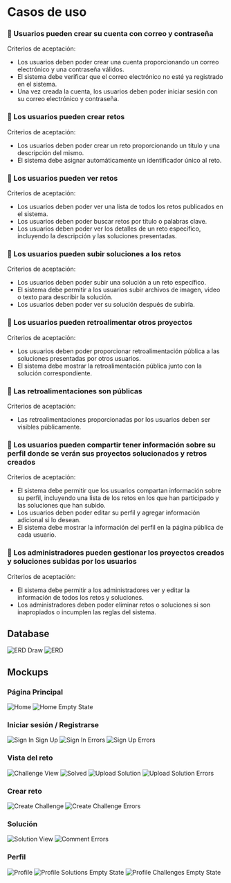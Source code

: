 # Casos de uso

### 📝 Usuarios pueden crear su cuenta con correo y contraseña
Criterios de aceptación:
- Los usuarios deben poder crear una cuenta proporcionando un correo electrónico y una contraseña válidos.
- El sistema debe verificar que el correo electrónico no esté ya registrado en el sistema.
- Una vez creada la cuenta, los usuarios deben poder iniciar sesión con su correo electrónico y contraseña.

### 📝 Los usuarios pueden crear retos
Criterios de aceptación:
- Los usuarios deben poder crear un reto proporcionando un título y una descripción del mismo.
- El sistema debe asignar automáticamente un identificador único al reto.

### 📝 Los usuarios pueden ver retos
Criterios de aceptación:
- Los usuarios deben poder ver una lista de todos los retos publicados en el sistema.
- Los usuarios deben poder buscar retos por título o palabras clave.
- Los usuarios deben poder ver los detalles de un reto específico, incluyendo la descripción y las soluciones presentadas.

### 📝 Los usuarios pueden subir soluciones a los retos
Criterios de aceptación:
- Los usuarios deben poder subir una solución a un reto específico.
- El sistema debe permitir a los usuarios subir archivos de imagen, video o texto para describir la solución.
- Los usuarios deben poder ver su solución después de subirla.

### 📝 Los usuarios pueden retroalimentar otros proyectos
Criterios de aceptación:
- Los usuarios deben poder proporcionar retroalimentación pública a las soluciones presentadas por otros usuarios.
- El sistema debe mostrar la retroalimentación pública junto con la solución correspondiente.

### 📝 Las retroalimentaciones son públicas
Criterios de aceptación:
- Las retroalimentaciones proporcionadas por los usuarios deben ser visibles públicamente.

### 📝 Los usuarios pueden compartir tener información sobre su perfil donde se verán sus proyectos solucionados y retros creados
Criterios de aceptación:
- El sistema debe permitir que los usuarios compartan información sobre su perfil, incluyendo una lista de los retos en los que han participado y las soluciones que han subido.
- Los usuarios deben poder editar su perfil y agregar información adicional si lo desean.
- El sistema debe mostrar la información del perfil en la página pública de cada usuario.

### 📝 Los administradores pueden gestionar los proyectos creados y soluciones subidas por los usuarios
Criterios de aceptación:
- El sistema debe permitir a los administradores ver y editar la información de todos los retos y soluciones.
- Los administradores deben poder eliminar retos o soluciones si son inapropiados o incumplen las reglas del sistema.

## Database

![ERD Draw](https://i.imgur.com/NJYQ3eo.jpg)
![ERD](https://i.imgur.com/lenSzGq.png)

## Mockups

### Página Principal
![Home](https://i.imgur.com/nWny0tW.png)
![Home Empty State](https://i.imgur.com/QQVGcZ8.png)

### Iniciar sesión / Registrarse
![Sign In Sign Up](https://i.imgur.com/3lV3ea4.png)
![Sign In Errors](https://i.imgur.com/jMymNg3.png)
![Sign Up Errors](https://i.imgur.com/IDkXX92.png)

### Vista del reto
![Challenge View](https://i.imgur.com/IMmxSNd.png)
![Solved](https://i.imgur.com/nGCdXu4.png)
![Upload Solution](https://i.imgur.com/pPUSwdH.png)
![Upload Solution Errors](https://i.imgur.com/ILN6viz.png)

### Crear reto
![Create Challenge](https://i.imgur.com/S0QaClG.png)
![Create Challenge Errors](https://i.imgur.com/qipNRt4.png)

### Solución
![Solution View](https://i.imgur.com/dqSxFTQ.png)
![Comment Errors](https://i.imgur.com/pTzN9Oa.png)

### Perfil
![Profile](https://i.imgur.com/72FOrYe.png)
![Profile Solutions Empty State](https://i.imgur.com/NMh5vJQ.png)
![Profile Challenges Empty State](https://i.imgur.com/HSQcmIH.png)

